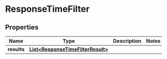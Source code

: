 
# ResponseTimeFilter

## Properties
Name | Type | Description | Notes
------------ | ------------- | ------------- | -------------
**results** | [**List&lt;ResponseTimeFilterResult&gt;**](ResponseTimeFilterResult.md) |  | 



